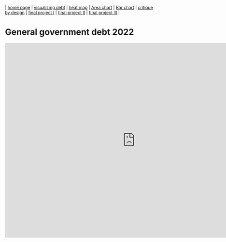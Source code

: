 | [home page](https://varshithams.github.io/portfolio/) | [visualizing debt](visualizing-government-debt) | [heat map](heat-map) | [Area chart](area-chart) | [Bar chart](bar-chart) | [critique by design](critique-by-design) | [final project I](final-project-part-one) | [final project II](final-project-part-two) | [final project III](final-project-part-three) |

# General government debt 2022


<iframe src="https://data.oecd.org/chart/7kqh" width="860" height="645" style="border: 0" mozallowfullscreen="true" webkitallowfullscreen="true" allowfullscreen="true"><a href="https://data.oecd.org/chart/7kqh" target="_blank">OECD Chart: General government debt, Total, % of GDP, 2022</a></iframe>

